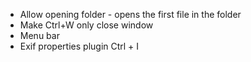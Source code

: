 - Allow opening folder - opens the first file in the folder
- Make Ctrl+W only close window
- Menu bar
- Exif properties plugin Ctrl + I